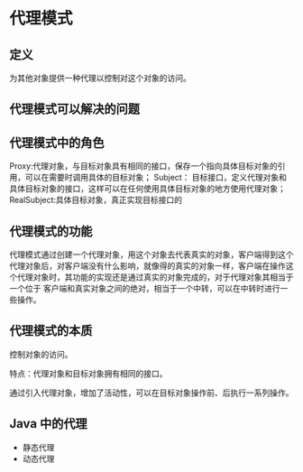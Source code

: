 # 代理模式


## 定义

为其他对象提供一种代理以控制对这个对象的访问。

## 代理模式可以解决的问题


## 代理模式中的角色

Proxy:代理对象，与目标对象具有相同的接口，保存一个指向具体目标对象的引用，可以在需要时调用具体的目标对象；
Subject： 目标接口，定义代理对象和具体目标对象的接口，这样可以在任何使用具体目标对象的地方使用代理对象；
RealSubject:具体目标对象，真正实现目标接口的

## 代理模式的功能

代理模式通过创建一个代理对象，用这个对象去代表真实的对象，客户端得到这个代理对象后，对客户端没有什么影响，就像得的真实的对象一样，客户端在操作这个代理对象时，其功能的实现还是通过真实的对象完成的，对于代理对象其相当于一个位于
客户端和真实对象之间的绝对，相当于一个中转，可以在中转时进行一些操作。

## 代理模式的本质

控制对象的访问。


特点：代理对象和目标对象拥有相同的接口。


通过引入代理对象，增加了活动性，可以在目标对象操作前、后执行一系列操作。



## Java 中的代理

* 静态代理
* 动态代理


